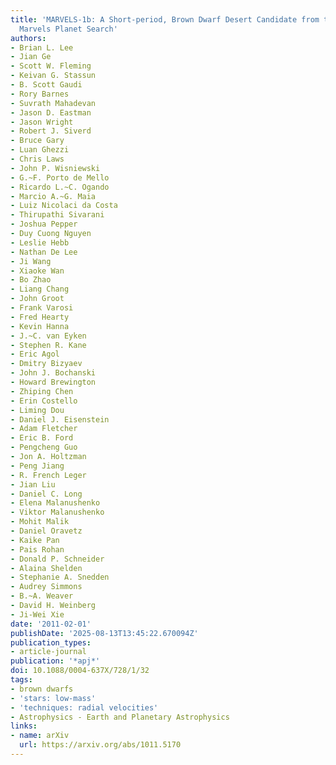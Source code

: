 ```yaml
---
title: 'MARVELS-1b: A Short-period, Brown Dwarf Desert Candidate from the SDSS-III
  Marvels Planet Search'
authors:
- Brian L. Lee
- Jian Ge
- Scott W. Fleming
- Keivan G. Stassun
- B. Scott Gaudi
- Rory Barnes
- Suvrath Mahadevan
- Jason D. Eastman
- Jason Wright
- Robert J. Siverd
- Bruce Gary
- Luan Ghezzi
- Chris Laws
- John P. Wisniewski
- G.~F. Porto de Mello
- Ricardo L.~C. Ogando
- Marcio A.~G. Maia
- Luiz Nicolaci da Costa
- Thirupathi Sivarani
- Joshua Pepper
- Duy Cuong Nguyen
- Leslie Hebb
- Nathan De Lee
- Ji Wang
- Xiaoke Wan
- Bo Zhao
- Liang Chang
- John Groot
- Frank Varosi
- Fred Hearty
- Kevin Hanna
- J.~C. van Eyken
- Stephen R. Kane
- Eric Agol
- Dmitry Bizyaev
- John J. Bochanski
- Howard Brewington
- Zhiping Chen
- Erin Costello
- Liming Dou
- Daniel J. Eisenstein
- Adam Fletcher
- Eric B. Ford
- Pengcheng Guo
- Jon A. Holtzman
- Peng Jiang
- R. French Leger
- Jian Liu
- Daniel C. Long
- Elena Malanushenko
- Viktor Malanushenko
- Mohit Malik
- Daniel Oravetz
- Kaike Pan
- Pais Rohan
- Donald P. Schneider
- Alaina Shelden
- Stephanie A. Snedden
- Audrey Simmons
- B.~A. Weaver
- David H. Weinberg
- Ji-Wei Xie
date: '2011-02-01'
publishDate: '2025-08-13T13:45:22.670094Z'
publication_types:
- article-journal
publication: '*apj*'
doi: 10.1088/0004-637X/728/1/32
tags:
- brown dwarfs
- 'stars: low-mass'
- 'techniques: radial velocities'
- Astrophysics - Earth and Planetary Astrophysics
links:
- name: arXiv
  url: https://arxiv.org/abs/1011.5170
---
```

